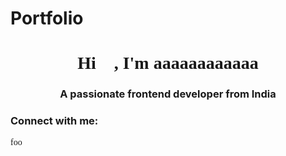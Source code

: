# Portfolio


<h1 style="font-family:Georgia, serif" align="center">Hi 👋, I'm aaaaaaaaaaaa</h1>
<h3 align="center">A passionate frontend developer from India</h3>

<h3 align="left">Connect with me:</h3>
<p align="left">
</p>
<span style="font-family: 'Lucida Console';">foo</span>
